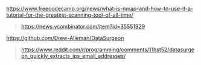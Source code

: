 https://www.freecodecamp.org/news/what-is-nmap-and-how-to-use-it-a-tutorial-for-the-greatest-scanning-tool-of-all-time/
> https://news.ycombinator.com/item?id=35551929

https://github.com/Drew-Alleman/DataSurgeon
> https://www.reddit.com/r/programming/comments/11hst52/datasurgeon_quickly_extracts_ips_email_addresses/
